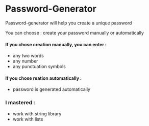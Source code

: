 # Password-Generator

Password-generator will help you create a unique password

You can choose : create your password manually or automatically

#### If you chose creation manually, you can enter :
* any two words
* any number
* any punctuation symbols

#### If you chose reation automatically :
* password is generated automatically

### I mastered :
* work with string library
* work with lists
